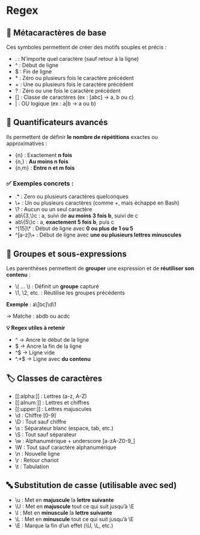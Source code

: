 # Regex

## **🧩 Métacaractères de base**

Ces symboles permettent de créer des motifs souples et précis :

- . : N’importe quel caractère (sauf retour à la ligne)
- ^ : Début de ligne
- $ : Fin de ligne
- \* : Zéro ou plusieurs fois le caractère précédent
- \+ : Une ou plusieurs fois le caractère précédent
- \? : Zéro ou une fois le caractère précédent
- \[] : Classe de caractères (ex : [abc] → a, b ou c)
- | : OU logique (ex : a|b → a ou b)

## **🔢 Quantificateurs avancés**

Ils permettent de définir **le nombre de répétitions** exactes ou approximatives :

- {n} : Exactement **n fois**
- {n,} : **Au moins n fois**
- {n,m} : **Entre n et m fois**

### **✅ Exemples concrets :**

- .* : Zero ou plusieurs caractères quelconques
- \\+ : Un ou plusieurs caractères (comme +, mais échappé en Bash)
- \\? : Aucun ou un seul caractère
- ab\\{3,\\}c : a, suivi de **au moins 3 fois b**, suivi de c
- ab\\{5\\}c : a, **exactement 5 fois b**, puis c
- ^\[15]\\* : Début de ligne avec **0 ou plus de 1 ou 5**
- ^\[a-z]\\+ : Début de ligne avec **une ou plusieurs lettres minuscules**

## **🔁 Groupes et sous-expressions**

Les parenthèses permettent de **grouper** une expression et de **réutiliser son contenu** :

- \\( … \\) : Définit un **groupe** capturé
- \\1, \\2, etc. : Réutilise les groupes précédents

**Exemple** : a\\[bc]\\d\\1

→ Matche : abdb ou acdc

**💡 Regex utiles à retenir**

- ^ → Ancre le début de la ligne
- $ → Ancre la fin de la ligne
- ^$ → Ligne vide
- ^.*$ → Ligne avec **du contenu**



## **🏷️ Classes de caractères**

- \[\[:alpha:]] : Lettres (a-z, A-Z)
- \[\[:alnum:]] : Lettres et chiffres
- \[\[:upper:]] : Lettres majuscules
- \\d : Chiffre [0-9]
- \\D : Tout sauf chiffre
- \\s : Séparateur blanc (espace, tab, etc.)
- \\S : Tout sauf séparateur
- \\w : Alphanumérique + underscore [a-zA-Z0-9_]
- \\W : Tout sauf caractère alphanumérique
- \\n : Nouvelle ligne
- \\r : Retour chariot
- \\t : Tabulation



## **🔤 Substitution de casse (utilisable avec sed)**

- \\u : Met en **majuscule** la **lettre suivante**
- \\U : Met en **majuscule** tout ce qui suit jusqu’à \E
- \\l : Met en **minuscule** la **lettre suivante**
- \\L : Met en **minuscule** tout ce qui suit jusqu’à \E
- \\E : Marque la fin d’un effet (\U, \L, etc.)







